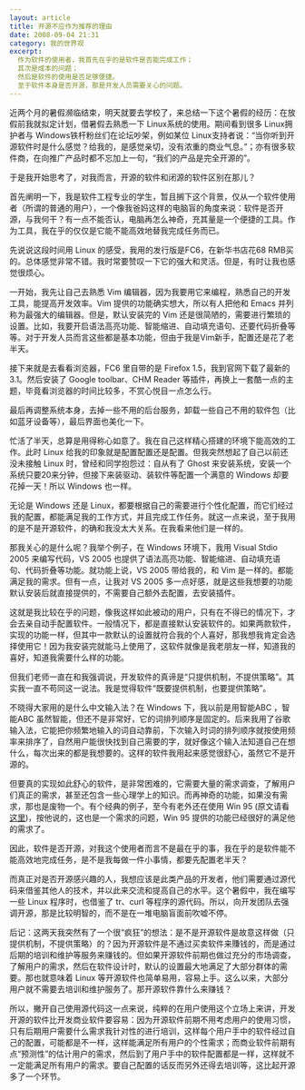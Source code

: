 ```yaml
---
layout: article
title: 开源不应作为推荐的理由
date: 2008-09-04 21:31
category: 我的世界观
excerpt:
  作为软件的使用者，我首先在乎的是软件是否能完成工作；
  其次是成本的问题；
  然后是软件的使用是否足够便捷。
  至于软件本身是否开源，那是开发人员需要关心的问题。
---
```


近两个月的暑假濒临结束，明天就要去学校了，来总结一下这个暑假的经历：在放假前我就拟定计划，借暑假去熟悉一下 Linux系统的使用。期间看到很多 Linux拥护者与 Windows铁杆粉丝们在论坛吵架，例如某位 Linux支持者说：“当你听到开源软件时是什么感觉？给我的，是感觉亲切，没有浓重的商业气息。”；亦有很多软件商，在向推广产品时都不忘加上一句，“我们的产品是完全开源的”。

于是我开始思考了，对我而言，开源的软件和闭源的软件区别在那儿？

首先阐明一下，我是软件工程专业的学生，暂且搁下这个背景，仅从一个软件使用者（所谓的普通的用户），一个像我爸妈这样的电脑盲的角度来说：软件是否开源，与我何干？有一点不能否认，电脑再怎么神奇，充其量是一个便捷的工具。作为工具，我在乎的仅仅是它能不能高效地替我完成任务而已。

先说说这段时间用 Linux 的感受，我用的发行版是FC6，在新华书店花68 RMB买的。总体感觉非常不错。我时常要赞叹一下它的强大和灵活。但是，有时让我也感觉很烦心。

一开始，我先让自己去熟悉 Vim 编辑器，因为我要用它来编程，熟悉自己的开发工具，能提高开发效率。Vim 提供的功能确实想大，所以有人把他和 Emacs 并列称为最强大的编辑器。但是，默认安装完的 Vim 还是很简陋的，需要进行繁琐的设置。比如，我要开启语法高亮功能、智能缩进、自动填充语句、还要代码折叠等等。对于开发人员而言这些都是基本功能，但由于我是Vim新手，配置还是花了老半天。

接下来就是去看看浏览器，FC6 里自带的是 Firefox 1.5，我到官网下载了最新的3.1。然后安装了 Google toolbar、CHM Reader 等插件，再换上一套酷一点的主题，毕竟看浏览器的时间比较多，不赏心悦目一点怎么行。

最后再调整系统本身，去掉一些不用的后台服务，卸载一些自己不用的软件包（比如蓝牙设备等），最后界面也美化一下。

忙活了半天，总算是用得称心如意了。我在自己这样精心搭建的环境下能高效的工作。此时 Linux 给我的印象就是配置配置还是配置。但我突然想起了自己以前还没未接触 Linux 时，曾经和同学抱怨过：自从有了 Ghost 来安装系统，安装一个系统只要20来分钟，但接下来装驱动、装软件等配置一个满意的 Windows 却要花掉一天！所以 Windows 也一样。

无论是 Windows 还是 Linux，都要根据自己的需要进行个性化配置，而它们经过我的配置，都能满足我的工作方式，并且完成工作任务。就这一点来说，至于我用的是不是开源软件，的确和我没太大关系。在我看来他们是一样的。

那我关心的是什么呢？我举个例子，在 Windows 环境下，我用 Visual Stdio 2005 来编写代码，VS 2005 也提供了语法高亮功能、智能缩进、自动填充语句、代码折叠等功能。就功能上说，VS 2005 带给我的，和 Vim 是一样的。都能满足我的需求。但有一点，让我对 VS 2005 多一点好感，就是这些我想要的功能默认安装后就直接提供的，不需要自己额外去配置，去安装插件。

这就是我比较在乎的问题，像我这样如此被动的用户，只有在不得已的情况下，才会去亲自动手配置软件。一般情况下，都是直接默认安装软件的。如果两款软件，实现的功能一样，但其中一款默认的设置就符合我的个人喜好，那我想我肯定会选择使用它！因为我安装完就能马上使用了，这软件就像是我老朋友一样，知道我的喜好，知道我需要什么样的功能。

但我们老师一直在和我强调说，开发软件的真谛是“只提供机制，不提供策略”。其实我一直不苟同这一说法。我是觉得软件“既要提供机制，也要提供策略”。

不晓得大家用的是什么中文输入法？在 Windows 下，我以前是用智能ABC ，智能ABC 虽然智能，但还不是非常好，它的词排列顺序是固定的。后来我用了谷歌输入法，它能把你频繁地输入的词自动靠前，下次输入时词的排列顺序就按使用频率来排序了，自然用户能很快找到自己需要的字，就好像这个输入法知道自己在想什么，每次出来的都是我想要的。这样的软件我用起来感觉很舒心，虽然它不是开源的。

但要真的实现如此舒心的软件，是非常困难的，它需要大量的需求调查，了解用户们真正的需求，甚至还包含一些心理学上的知识。而再神奇的功能，如果没有需求，那也是废物一个。有个经典的例子，至今有老外还在使用 Win 95 (原文请看[这里](http://www.andrew-turnbull.net/tech/windows95.html))，按他说的，这也是一个需求的问题，Win 95 提供的功能已经很好的满足他的需求了。

因此，软件是否开源，对我这个使用者而言不是最在乎的事，我在乎的是软件能不能高效地完成任务，是不是我每做一件小事情，都要先配置老半天？

而真正对是否开源感兴趣的人，我想应该是此类产品的开发者，他们需要通过源代码来借鉴其他人的技术，并以此来交流和提高自己的水平。这个暑假中，我在编写一些 Linux 程序时，也借鉴了 tr、curl 等程序的源代码。所以，向开发团队去强调开源，那是比较明智的，而不是在一堆电脑盲面前吹嘘不停。

后记：这两天我突然有了一个很“疯狂”的想法：是不是开源软件是故意这样做（只提供机制，不提供策略）的？因为开源软件是不通过买卖软件来賺钱的，而是通过后期的培训和维护等服务来赚钱的。但如果开源软件前期也做过充分的市场调查，了解用户的需求，然后在软件设计时，默认的设置最大地满足了大部分群体的需要。那也就意味着 Linux 等开源软件也简单易用，容易上手。这么以来，大部分用户就不需要去培训和维护服务了。那开源软件靠什么来赚钱？

所以，撇开自己使用源代码这一点来说，纯粹的在用户使用这个立场上来讲，开发开源的软件比开发商业软件要容易：因为开源软件前期不用考虑用户的使用习惯，只有后期用户需要什么需求我针对性的进行培训，这样每个用户手中的软件经过自己的配置，可能都是不一样，这样能满足所有用户的个性需求；而商业软件前期有点“预测性”的估计用户的需求，然后到了用户手中的软件配置都是一样，这样就不一定能满足所有用户的需求。要自己配置的话反而另外还得去培训等，这比起开源多了一个环节。
